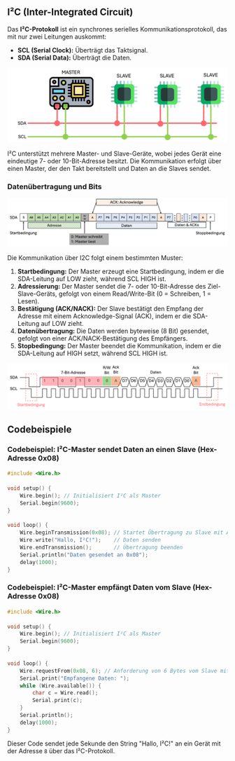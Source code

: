 ## I²C (Inter-Integrated Circuit)

Das **I²C-Protokoll** ist ein synchrones serielles Kommunikationsprotokoll, das
mit nur zwei Leitungen auskommt:

- **SCL (Serial Clock):** Überträgt das Taktsignal.
- **SDA (Serial Data):** Überträgt die Daten.

<img src="/tutorial/MCU/Software/img/i2c_general.png">


I²C unterstützt mehrere Master- und Slave-Geräte, wobei jedes Gerät
eine eindeutige 7- oder 10-Bit-Adresse besitzt. Die Kommunikation erfolgt
über einen Master, der den Takt bereitstellt und Daten an die Slaves sendet.

### Datenübertragung und Bits

<img src="/tutorial/MCU/Software/img/bitstruktur_i2c.png">

Die Kommunikation über I2C folgt einem bestimmten Muster:
1. **Startbedingung:** Der Master erzeugt eine Startbedingung, indem er die SDA-Leitung auf LOW zieht, während SCL HIGH ist.
2. **Adressierung:** Der Master sendet die 7- oder 10-Bit-Adresse des Ziel-Slave-Geräts, gefolgt von einem Read/Write-Bit (0 = Schreiben, 1 = Lesen).
3. **Bestätigung (ACK/NACK):** Der Slave bestätigt den Empfang der Adresse mit einem Acknowledge-Signal (ACK), indem er die SDA-Leitung auf LOW zieht.
4. **Datenübertragung:** Die Daten werden byteweise (8 Bit) gesendet, gefolgt von einer ACK/NACK-Bestätigung des Empfängers.
5. **Stopbedingung:** Der Master beendet die Kommunikation, indem er die SDA-Leitung auf HIGH setzt, während SCL HIGH ist.

<img src="/tutorial/MCU/Software/img/bitstruktur_i2c_2.png">

## **Codebeispiele**

### **Codebeispiel: I²C-Master sendet Daten an einen Slave (Hex-Adresse 0x08)**

```cpp
#include <Wire.h>

void setup() {
    Wire.begin(); // Initialisiert I²C als Master
    Serial.begin(9600);
}

void loop() {
    Wire.beginTransmission(0x08); // Startet Übertragung zu Slave mit Adresse 0x08
    Wire.write("Hallo, I²C!");    // Daten senden
    Wire.endTransmission();       // Übertragung beenden
    Serial.println("Daten gesendet an 0x08");
    delay(1000);
}
```



### **Codebeispiel: I²C-Master empfängt Daten vom Slave (Hex-Adresse 0x08)**

```cpp
#include <Wire.h>

void setup() {
    Wire.begin(); // Initialisiert I²C als Master
    Serial.begin(9600);
}

void loop() {
    Wire.requestFrom(0x08, 6); // Anforderung von 6 Bytes vom Slave mit Adresse 0x08
    Serial.print("Empfangene Daten: ");
    while (Wire.available()) {
        char c = Wire.read();
        Serial.print(c);
    }
    Serial.println();
    delay(1000);
}
```


Dieser Code sendet jede Sekunde den String "Hallo, I²C!" an ein Gerät mit der Adresse `8` über das I²C-Protokoll.
